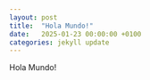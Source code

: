 ```yaml
---
layout: post
title:  "Hola Mundo!"
date:   2025-01-23 00:00:00 +0100
categories: jekyll update
---
```


Hola Mundo!
